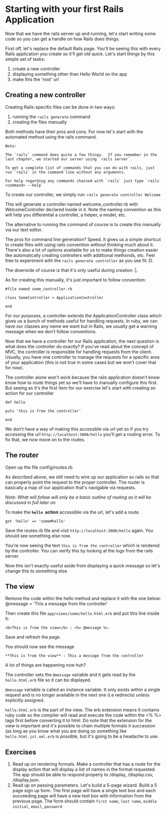 Starting with your first Rails Application
=========

Now that we have the rails server up and running, let's start writing some code so you can get a handle on how Rails does things.

First off, let's replace the default Rails page.  You'll be seeing this with every Rails application you create so it'll get old quick.  Let's start things by this simple set of tasks:

1. create a new controller
2. displaying something other than Hello World on the app
3. make this the 'root' url

## Creating a new controller

Creating Rails-specific files can be done in two ways:
1. running the `rails generate` command
2. creating the files manually

Both methods have their pros and cons.  For now let's start with the automated method using the rails command.

    Note:

    The `rails` command does quite a few things.  If you remember in the last chapter, we started our server using `rails server`.  

    To get a complete list of commands that you can do with rails, just run `rails` in the command line without any arguments.

    For help regarding any commands chained with `rails` just type `rails <command> --help`

To create our controller, we simply run: `rails generate controller Welcome`

This will generate a controller named welcome_controller.rb with WelcomeController declared inside in it.  Note the naming convention as this will help you differential a controller, a helper, a model, etc.

The alternative to running the command of course is to create this manually via our text editor.

The pros for command line generation?  Speed.  It gives us a simple shortcut to create files with using rails convention without thinking much about it.  There's also a lot of options available for us to make things creation easier like automatically creating controllers with additional methonds, etc.  Feel free to experiment with the `rails generate controller` as you see fit :D.

The downside of course is that it's only useful during creation :|.

As for creating this manually, it's just important to follow convention:

    #file named some_controller.rb

    class SomeController > ApplicationController

    end

For our purposes, a controller extends the ApplicationController class which gives us a bunch of methods useful for handling requests.  In ruby, we can have our classes any name we want but in Rails, we usually get a warning message when we don't follow conventions.

Now that we have a controller for our Rails application, the next question is what does the controller do exactly?  If you've read about the concept of MVC, the controller is responsible for handling requests from the client.  Usually, you have one controller to manage the requests for a specific area of your application (this is not true in some cases but we won't cover that for now).

The controller alone won't work because the rails application doesn't know know how to route things yet so we'll have to manually configure this first.  But seeing as it's the first item for our exercise let's start with creating an action for our controller

    def hello

    puts 'this is from the controller'

    end

We don't have a way of making this accessible via url yet so if you try accessing the url `http://localhost:3000/hello` you'll get a routing error.  To fix that, we now move on to the routes.

## The router

Open up the file config/routes.rb

As described above, we still need to wire up our application so rails so that can properly point the request to the proper controller.  The router is basically a map of our application that's navigable via requests.

*Note:  What will follow will only be a basic outline of routing as it will be discussed in full later on*

To make the **`hello `action** accessible via the url, let's add a route.

    get 'hello' => 'some#hello'

Save the routes.rb file and visit `http://localhost:3000/hello` again. You should see something else now.

You're now seeing the text `this is from the controller` which is rendered by the controller.  You can verify this by looking at the logs from the rails server.

Now this isn't exactly useful aside from displaying a quick message so let's change this to something else.

## The view

Remove the code within the hello method and replace it with the one below:
    @message = 'This a message from the controller'

Then create this file `app/views/some/hello.html.erb` and put this line inside it:  

    <b>This is from the view</b> : <%= @message %>.

Save and refresh the page.

You should now see the message

    **This is from the view** : This a message from the controller

A lot of things are happening now huh?

The controller sets the `@message` variable and it gets read by the `hello.html.erb` file so it can be displayed.  

`@message` variable is called an instance variable.  It only exists within a single request and is no longer available in the next one (i.e redirects) unless explicitly assigned.

`hello.html.erb` is the part of the view.  The erb extension means it contains ruby code so the compiler will read and execute the code within the <% %> tags first before converting it to html.  Do note that the extension for the view is important and it's possible to chain multiple formats it succession (as long as you know what you are doing so something like `hello.html.jst.xml.erb` is possible, but it's going to be a headache to use.

## Exercises

1.  Read up on rendering formats.  Make a controller that has a route for the display action that will display a list of names in the format requested.  The app should be able to respond properly to /display, /display.csv, /display.json.  
2.  Read up on passing parameters. Let's build a 5-page wizard.  Build a 5 page sign up form.  The first page will have a single text box and each succeeding page will have a new text box with information from the previous page.
  The form should contain `first name`, `last name`, `middle initial`, `email`, `password`
